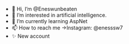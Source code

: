 - 👋 Hi, I’m @Eneswunbeaten
- 👀 I’m interested in artificial intelligence.
- 🌱 I’m currently learning AspNet
- 📫 How to reach me ->Instagram: @enesssw7
- ✨ New account

<!---
Eneswunbeaten/Eneswunbeaten is a ✨ special ✨ repository because its `README.md` (this file) appears on your GitHub profile.
You can click the Preview link to take a look at your changes.
--->
